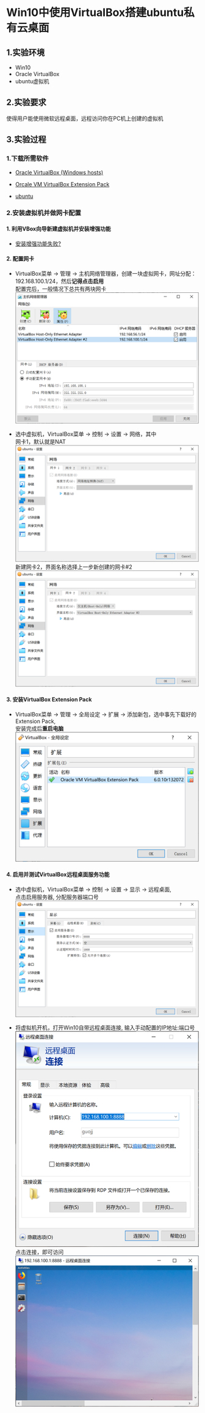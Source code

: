 # Win10中使用VirtualBox搭建ubuntu私有云桌面

## 1.实验环境

* Win10
* Oracle VirtualBox
* ubuntu虚拟机

## 2.实验要求

使得用户能使用微软远程桌面，远程访问你在PC机上创建的虚拟机

## 3.实验过程

### 1.下载所需软件

* [Oracle VirtualBox (Windows hosts)](https://www.virtualbox.org/wiki/Downloads)

* [Orcale VM VirtualBox Extension Pack](https://www.virtualbox.org/wiki/Downloads)

* [ubuntu](https://ubuntu.com/download#download)

### 2.安装虚拟机并做网卡配置

#### 1. 利用VBox向导新建虚拟机并安装增强功能

* [安装增强功能失败?](https://blog.csdn.net/Loisleen/article/details/84975165)

#### 2. 配置网卡

* VirtualBox菜单 -> 管理 -> 主机网络管理器，创建一块虚拟网卡，网址分配：192.168.100.1/24，然后**记得点击启用**  
配置完后，一般情况下总共有两块网卡  
![](1-images/1.PNG)

* 选中虚拟机，VirtualBox菜单 -> 控制 -> 设置 -> 网络，其中  
网卡1，默认就是NAT  
![](1-images/网卡1.PNG)
新建网卡2，界面名称选择上一步新创建的网卡#2  
![](1-images/网卡2.PNG)  

#### 3. 安装VirtualBox Extension Pack

* VirtualBox菜单 -> 管理 -> 全局设定 -> 扩展 -> 添加新包，选中事先下载好的Extension Pack,  
安装完成后**重启电脑**  
![](1-images/扩展.PNG)  

#### 4. 启用并测试VirtualBox远程桌面服务功能

* 选中虚拟机，VirtualBox菜单 -> 控制 -> 设置 -> 显示 -> 远程桌面,  
点击启用服务器, 分配服务器端口号  
![](1-images/显示.PNG)

* 将虚拟机开机，打开Win10自带远程桌面连接, 输入手动配置的IP地址:端口号  
![](1-images/remote.PNG)  
点击连接，即可访问  
![](1-images/result.PNG)  